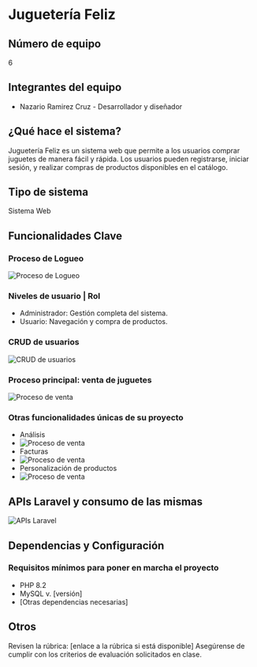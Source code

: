 # Juguetería Feliz

## Número de equipo
6

## Integrantes del equipo 
- Nazario Ramirez Cruz - Desarrollador y diseñador

## ¿Qué hace el sistema?
Juguetería Feliz es un sistema web que permite a los usuarios comprar juguetes de manera fácil y rápida. Los usuarios pueden registrarse, iniciar sesión, y realizar compras de productos disponibles en el catálogo.

## Tipo de sistema
Sistema Web

## Funcionalidades Clave

### Proceso de Logueo
![Proceso de Logueo]([ruta/a/la/imagen.jpg](https://github.com/naza2/Login_A/blob/cac9fac2731bccbca1b0cc831276d87a6472c025/Captura%20de%20pantalla%202025-08-01%20091129.png))

### Niveles de usuario | Rol
- Administrador: Gestión completa del sistema.
- Usuario: Navegación y compra de productos.

### CRUD de usuarios
![CRUD de usuarios]([ruta/a/la/imagen.jpg](https://github.com/naza2/Login_A/blob/cac9fac2731bccbca1b0cc831276d87a6472c025/Captura%20de%20pantalla%202025-08-01%20091220.png))

### Proceso principal: venta de juguetes
![Proceso de venta]([ruta/a/la/imagen.jpg](https://github.com/naza2/Login_A/blob/cac9fac2731bccbca1b0cc831276d87a6472c025/Captura%20de%20pantalla%202025-08-01%20091315.png))


### Otras funcionalidades únicas de su proyecto
- Análisis
- ![Proceso de venta]([ruta/a/la/imagen.jpg](https://github.com/naza2/Login_A/blob/cac9fac2731bccbca1b0cc831276d87a6472c025/Captura%20de%20pantalla%202025-08-01%20091315.png))
- Facturas
- ![Proceso de venta]([ruta/a/la/imagen.jpg](https://github.com/naza2/Login_A/blob/cac9fac2731bccbca1b0cc831276d87a6472c025/Captura%20de%20pantalla%202025-08-01%20091315.png))
- Personalización de productos
- ![Proceso de venta]([ruta/a/la/imagen.jpg](https://github.com/naza2/Login_A/blob/cac9fac2731bccbca1b0cc831276d87a6472c025/Captura%20de%20pantalla%202025-08-01%20091315.png))

## APIs Laravel y consumo de las mismas
![APIs Laravel]([ruta/a/la/imagen.jpg](https://github.com/naza2/Login_A/blob/cac9fac2731bccbca1b0cc831276d87a6472c025/Captura%20de%20pantalla%202025-08-01%20091543.png))

## Dependencias y Configuración
### Requisitos mínimos para poner en marcha el proyecto
- PHP 8.2
- MySQL v. [versión]
- [Otras dependencias necesarias]

## Otros
Revisen la rúbrica: [enlace a la rúbrica si está disponible]
Asegúrense de cumplir con los criterios de evaluación solicitados en clase.
